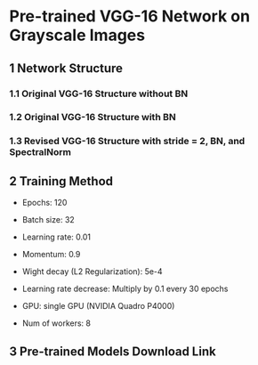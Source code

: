 # Pre-trained VGG-16 Network on Grayscale Images

## 1 Network Structure

### 1.1 Original VGG-16 Structure without BN

### 1.2 Original VGG-16 Structure with BN

### 1.3 Revised VGG-16 Structure with stride = 2, BN, and SpectralNorm

## 2 Training Method

- Epochs: 120

- Batch size: 32

- Learning rate: 0.01

- Momentum: 0.9

- Wight decay (L2 Regularization): 5e-4

- Learning rate decrease: Multiply by 0.1 every 30 epochs

- GPU: single GPU (NVIDIA Quadro P4000)

- Num of workers: 8

## 3 Pre-trained Models Download Link
